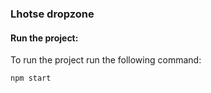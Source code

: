 ### Lhotse dropzone

#### Run the project:

To run the project run the following command:
```
npm start
```
